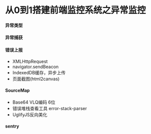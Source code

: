 # 从0到1搭建前端监控系统之异常监控
#### 异常类型
#### 异常捕获
#### 错误上报
* XMLHttpRequest
* navigator.sendBeacon
* IndexedDB缓存，异步上传
* 页面截图(html2canvas)

#### SourceMap
* Base64 VLQ编码 6位
* 错误堆栈查看工具 error-stack-parser
* UglifyJS反向美化

#### sentry